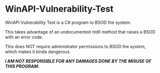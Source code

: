 # WinAPI-Vulnerability-Test
WinAPI Vulnerability Test is a C# program to BSOD the system.

This takes advantage of an undocumented ntdll method that raises a BSOD with an error code.

This does NOT require administrator permissions to BSOD the system, which makes it kinda dangerous.

***I AM NOT RESPONSIBLE FOR ANY DAMAGES DONE BY THE MISUSE OF THIS PROGRAM.***
